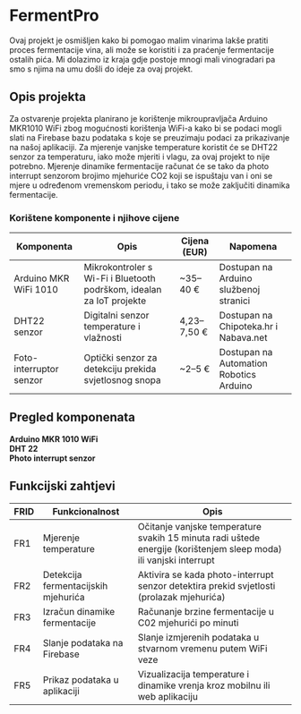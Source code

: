 # FermentPro

Ovaj projekt je osmišljen kako bi pomogao malim vinarima lakše pratiti proces fermentacije vina, ali može se koristiti i za praćenje fermentacije ostalih pića. Mi dolazimo iz kraja gdje postoje mnogi mali vinogradari pa smo s njima na umu došli do ideje za ovaj projekt.

## Opis projekta
Za ostvarenje projekta planirano je korištenje mikroupravljača Arduino MKR1010 WiFi zbog mogućnosti korištenja WiFi-a kako bi se podaci mogli slati na Firebase bazu podataka s koje se preuzimaju podaci za prikazivanje na našoj aplikaciji. Za mjerenje vanjske temperature koristit će se DHT22 senzor za temperaturu, iako može mjeriti i vlagu, za ovaj projekt to nije potrebno. Mjerenje dinamike fermentacije računat će se tako da photo interrupt senzorom brojimo mjehuriće CO2 koji se ispuštaju van i oni se mjere u određenom vremenskom periodu, i tako se može zaključiti dinamika fermentacije.

  ### Korištene komponente i njihove cijene

  |Komponenta | Opis | Cijena (EUR) | Napomena|
  |------------|-------|---------------|-----------|
  |Arduino MKR WiFi 1010 | Mikrokontroler s Wi-Fi i Bluetooth podrškom, idealan za IoT projekte | ~35–40 € | Dostupan na Arduino službenoj stranici|
  DHT22 senzor | Digitalni senzor temperature i vlažnosti | 4,23–7,50 € | Dostupan na Chipoteka.hr i Nabava.net|
  Foto-interruptor senzor | Optički senzor za detekciju prekida svjetlosnog snopa | ~2–5 € | Dostupan na Automation Robotics Arduino|


## Pregled komponenata
  **Arduino MKR 1010 WiFi**  
  **DHT 22**  
  **Photo interrupt senzor**  
  

## Funkcijski zahtjevi

FRID | Funkcionalnost | Opis
-----|-----------------|---------
FR1 | Mjerenje temperature | Očitanje vanjske temperature svakih 15 minuta radi uštede energije (korištenjem sleep moda) ili vanjski interrupt
FR2 | Detekcija fermentacijskih mjehurića | Aktivira se kada photo-interrupt senzor detektira prekid svjetlosti (prolazak mjehurića)
FR3 | Izračun dinamike fermentacije | Računanje brzine fermentacije u C02 mjehurići po minuti
FR4 | Slanje podataka na Firebase | Slanje izmjerenih podataka u stvarnom vremenu putem WiFi veze
FR5 | Prikaz podataka u aplikaciji | Vizualizacija temperature i dinamike vrenja kroz mobilnu ili web aplikaciju
